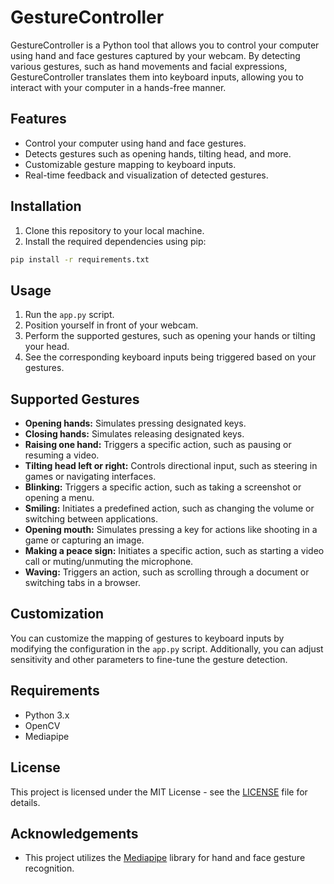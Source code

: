 # GestureController

GestureController is a Python tool that allows you to control your computer using hand and face gestures captured by your webcam. By detecting various gestures, such as hand movements and facial expressions, GestureController translates them into keyboard inputs, allowing you to interact with your computer in a hands-free manner.

## Features
- Control your computer using hand and face gestures.
- Detects gestures such as opening hands, tilting head, and more.
- Customizable gesture mapping to keyboard inputs.
- Real-time feedback and visualization of detected gestures.

## Installation
1. Clone this repository to your local machine.
2. Install the required dependencies using pip:
```bash
pip install -r requirements.txt
```

## Usage
1. Run the `app.py` script.
2. Position yourself in front of your webcam.
3. Perform the supported gestures, such as opening your hands or tilting your head.
4. See the corresponding keyboard inputs being triggered based on your gestures.


## Supported Gestures
- **Opening hands:** Simulates pressing designated keys.
- **Closing hands:** Simulates releasing designated keys.
- **Raising one hand:** Triggers a specific action, such as pausing or resuming a video.
- **Tilting head left or right:** Controls directional input, such as steering in games or navigating interfaces.
- **Blinking:** Triggers a specific action, such as taking a screenshot or opening a menu.
- **Smiling:** Initiates a predefined action, such as changing the volume or switching between applications.
- **Opening mouth:** Simulates pressing a key for actions like shooting in a game or capturing an image.
- **Making a peace sign:** Initiates a specific action, such as starting a video call or muting/unmuting the microphone.
- **Waving:** Triggers an action, such as scrolling through a document or switching tabs in a browser.


## Customization
You can customize the mapping of gestures to keyboard inputs by modifying the configuration in the `app.py` script. Additionally, you can adjust sensitivity and other parameters to fine-tune the gesture detection.

## Requirements
- Python 3.x
- OpenCV
- Mediapipe

## License
This project is licensed under the MIT License - see the [LICENSE](LICENSE) file for details.

## Acknowledgements
- This project utilizes the [Mediapipe](https://google.github.io/mediapipe/) library for hand and face gesture recognition.
